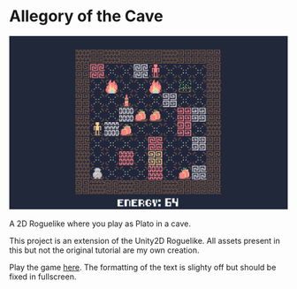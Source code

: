 # Allegory of the Cave

![](https://github.com/ozanbayiz/Allegory-of-the-Cave/blob/master/AotCGamePlayScreenshot.png)

A 2D Roguelike where you play as Plato in a cave.

This project is an extension of the Unity2D Roguelike. All assets present in this but not the original tutorial are my own creation.

Play the game [here](https://ozanbayiz.github.io/Allegory-of-the-Cave/). The formatting of the text is slighty off but should be fixed in fullscreen.
